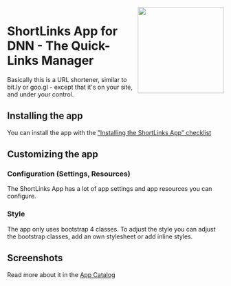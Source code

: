 <image src="app-icon.png" align="right" width="200px">

# ShortLinks App for DNN - The Quick-Links Manager

Basically this is a URL shortener, similar to bit.ly or goo.gl - except that it's on your site, and under your control.

## Installing the app

You can install the app with the ["Installing the ShortLinks App" checklist](https://azing.org/2sxc/r/WxxkuZMn)

## Customizing the app

### Configuration (Settings, Resources)

The ShortLinks App has a lot of app settings and app resources you can configure.

### Style

The app only uses bootstrap 4 classes. To adjust the style you can adjust the bootstrap classes, add an own stylesheet or add inline styles.

## Screenshots

Read more about it in the [App Catalog](https://2sxc.org/en/apps/app/short-links-app-for-2sxc-v2)
